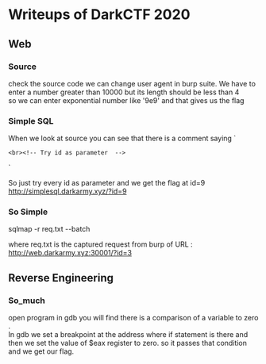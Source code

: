 # Writeups of DarkCTF 2020
## Web 
### Source
check the source code we can change user agent in burp suite.
We have to enter a number greater than 10000 but its length should be less than 4  
so we can enter exponential number like '9e9' and that gives us the flag

### Simple SQL
When we look at source you can see that there is a comment saying 
`
 
    <br><!-- Try id as parameter  --> 

`
  
So just try every id as parameter and we get the flag at id=9
http://simplesql.darkarmy.xyz/?id=9

### So Simple
sqlmap -r req.txt --batch  

where req.txt is the captured request from burp of URL :  http://web.darkarmy.xyz:30001/?id=3


## Reverse Engineering
### So_much
open program in gdb you will find there is a comparison of a variable to zero .  
In gdb we set a breakpoint at the address where if statement is there and then we set the value of $eax register to zero.
so it passes that condition and we get our flag.
